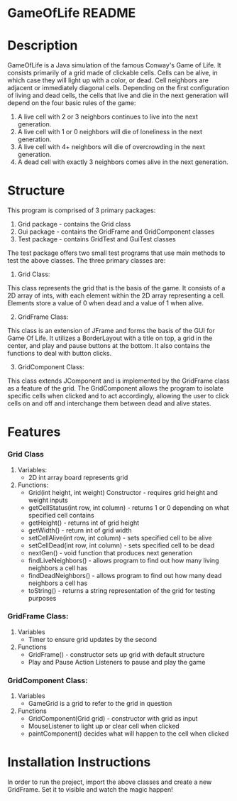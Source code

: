 # GameOfLife README

# Description

GameOfLife is a Java simulation of the famous Conway's Game of Life.
It consists primarily of a grid made of clickable cells.
Cells can be alive, in which case they will light up with a color, or dead.
Cell neighbors are adjacent or immediately diagonal cells. Depending on the
first configuration of living and dead cells, the cells that live and die in
the next generation will depend on the four basic rules of the game:

1. A live cell with 2 or 3 neighbors continues to live into the next generation.
2. A live cell with 1 or 0 neighbors will die of loneliness in the next generation.
3. A live cell with 4+ neighbors will die of overcrowding in the next generation.
4. A dead cell with exactly 3 neighbors comes alive in the next generation.

# Structure

This program is comprised of 3 primary packages:

1. Grid package - contains the Grid class
2. Gui package - contains the GridFrame and GridComponent classes
3. Test package - contains GridTest and GuiTest classes

The test package offers two small test programs that use main methods to test the above classes.
The three primary classes are:

1. Grid Class:

This class represents the grid that is the basis of the game.
It consists of a 2D array of ints, with each element within the 2D array representing a cell.
Elements store a value of 0 when dead and a value of 1 when alive.

2. GridFrame Class:

This class is an extension of JFrame and forms the basis of the GUI for Game Of Life.
It utilizes a BorderLayout with a title on top, a grid in the center, and play and pause buttons at the bottom.
It also contains the functions to deal with button clicks.

3. GridComponent Class:

This class extends JComponent and is implemented by the GridFrame class as a feature of the grid.
The GridComponent allows the program to isolate specific cells when clicked and to act accordingly,
allowing the user to click cells on and off and interchange them between dead and alive states.

# Features

### Grid Class

1. Variables:
    - 2D int array board represents grid
2. Functions:
    - Grid(int height, int weight) Constructor - requires grid height and weight inputs
    - getCellStatus(int row, int column) - returns 1 or 0 depending on what specified cell contains
    - getHeight() - returns int of grid height
    - getWidth() - return int of grid width
    - setCellAlive(int row, int column) - sets specified cell to be alive
    - setCellDead(int row, int column) - sets specified cell to be dead
    - nextGen() - void function that produces next generation
    - findLiveNeighbors() - allows program to find out how many living neighbors a cell has
    - findDeadNeighbors() - allows program to find out how many dead neighbors a cell has
    - toString() - returns a string representation of the grid for testing purposes

### GridFrame Class:

1. Variables
    - Timer to ensure grid updates by the second
2. Functions
    - GridFrame() - constructor sets up grid with default structure
    - Play and Pause Action Listeners to pause and play the game

### GridComponent Class:

1. Variables
    - GameGrid is a grid to refer to the grid in question
2. Functions
    - GridComponent(Grid grid) - constructor with grid as input
    - MouseListener to light up or clear cell when clicked
    - paintComponent() decides what will happen to the cell when clicked

# Installation Instructions

In order to run the project, import the above classes and create a new GridFrame.
Set it to visible and watch the magic happen!
